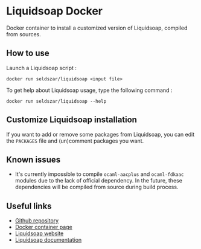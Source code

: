 # Liquidsoap Docker

Docker container to install a customized version of Liquidsoap, compiled from sources.

## How to use

Launch a Liquidsoap script :

    docker run seldszar/liquidsoap <input file>

To get help about Liquidsoap usage, type the following command :

    docker run seldszar/liquidsoap --help

## Customize Liquidsoap installation

If you want to add or remove some packages from Liquidsoap, you can edit the `PACKAGES` file and (un)comment packages you want.

## Known issues

 - It's currently impossible to compile `ocaml-aacplus` and `ocaml-fdkaac` modules due to the lack of official dependency. In the future, these dependencies will be compiled from source during build process.

## Useful links

 - [Github repository](https://github.com/Seldszar/docker-liquidsoap)
 - [Docker container page](https://index.docker.io/u/seldszar/liquidsoap/)
 - [Liquidsoap website](http://liquidsoap.fm/)
 - [Liquidsoap documentation](http://liquidsoap.fm/doc-svn/documentation.html)
